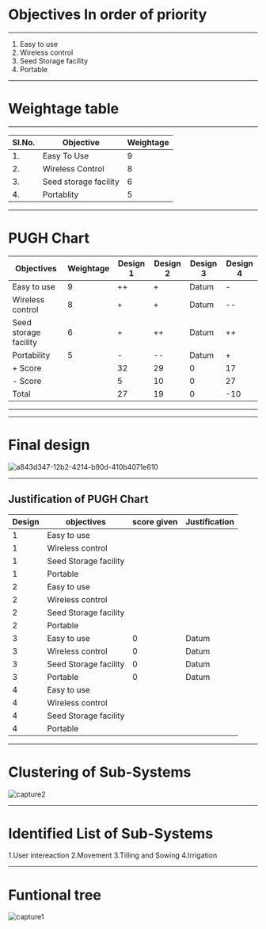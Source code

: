 # **Objectives In order of priority**

***
1. Easy to use
2. Wireless control
3. Seed Storage facility
4. Portable
***
# **Weightage table**

***
|SI.No.|Objective             |Weightage             |
|------|----------------------|----------------------|
|1.    | Easy To Use         |9          |
|2.    | Wireless Control         |8         |
|3.    | Seed storage facility         |6          |
|4.    | Portablity               |5          |
***
# **PUGH Chart**
|Objectives    |Weightage  |Design 1               |Design 2               |Design 3               |Design 4               |
|--------------|-----------|-----------------------|-----------------------|-----------------------|-----------------------|
| Easy to use  |  9         | ++          |+           | Datum          |-       |          
| Wireless control|     8        | +        |+           |Datum                    |   -- |            
|Seed storage facility|  6            | +  |++           |    Datum                |   ++  |
|Portability   |         5  | -        |--         |   Datum    |   +               |
|+ Score       |         |32   |29   |0   | 17  |
|- Score       |         | 5   |10   |0   | 27  |
| Total        |         | 27  |19   | 0  | -10|
***

***
# **Final design**
![a843d347-12b2-4214-b90d-410b4071e610](https://user-images.githubusercontent.com/46991362/52909800-22271700-32b4-11e9-902d-46f875cc7b8e.jpg)

***
## **Justification of PUGH Chart**
|Design   |objectives |score given               |Justification            |
|--------------|-----------|-----------------------|-----------------------|
|1| Easy to use|
|1| Wireless control|
|1| Seed Storage facility|
|1| Portable|
|2| Easy to use|
|2| Wireless control|
|2| Seed Storage facility|
|2| Portable|
|3| Easy to use|0|Datum|
|3| Wireless control|0|Datum|
|3| Seed Storage facility|0|Datum|
|3| Portable|0|Datum|
|4| Easy to use|
|4| Wireless control|
|4| Seed Storage facility|
|4| Portable|


***
# **Clustering of Sub-Systems**
![capture2](https://user-images.githubusercontent.com/46917583/53155003-2029c480-35e2-11e9-8f04-d0446fe8442b.PNG)

***
# **Identified List of Sub-Systems**
1.User intereaction
2.Movement
3.Tilling and Sowing
4.Irrigation

***
# **Funtional tree**
![capture1](https://user-images.githubusercontent.com/46917583/53155008-228c1e80-35e2-11e9-8ab4-ae2254d88eec.PNG)